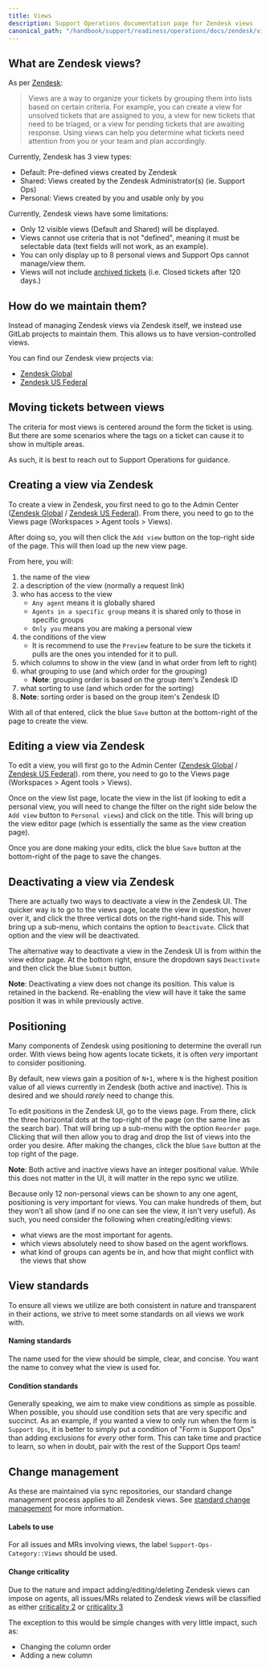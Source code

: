 ```yaml
---
title: Views
description: Support Operations documentation page for Zendesk views
canonical_path: "/handbook/support/readiness/operations/docs/zendesk/views"
---
```


## What are Zendesk views?

As per
[Zendesk](https://support.zendesk.com/hc/en-us/articles/203690806-Creating-views-to-manage-ticket-workflow):

> Views are a way to organize your tickets by grouping them into lists based on
> certain criteria. For example, you can create a view for unsolved tickets
> that are assigned to you, a view for new tickets that need to be triaged, or a
> view for pending tickets that are awaiting response. Using views can help you
> determine what tickets need attention from you or your team and plan
> accordingly.

Currently, Zendesk has 3 view types:

- Default: Pre-defined views created by Zendesk
- Shared: Views created by the Zendesk Administrator(s) (ie. Support Ops)
- Personal: Views created by you and usable only by you

Currently, Zendesk views have some limitations:

- Only 12 visible views (Default and Shared) will be displayed.
- Views cannot use criteria that is not "defined", meaning it must be selectable
  data (text fields will not work, as an example).
- You can only display up to 8 personal views and Support Ops cannot manage/view
  them.
- Views will not include
  [archived tickets](https://support.zendesk.com/hc/en-us/articles/203657756-About-ticket-archiving)
  (i.e. Closed tickets after 120 days.)

## How do we maintain them?

Instead of managing Zendesk views via Zendesk itself, we instead use GitLab
projects to maintain them. This allows us to have version-controlled views.

You can find our Zendesk view projects via:

- [Zendesk Global](https://gitlab.com/gitlab-com/support/support-ops/zendesk-global/views)
- [Zendesk US Federal](https://gitlab.com/gitlab-com/support/support-ops/zendesk-us-federal/views)

## Moving tickets between views

The criteria for most views is centered around the form the ticket is using. But
there are some scenarios where the tags on a ticket can cause it to show in
multiple areas.

As such, it is best to reach out to Support Operations for guidance.

## Creating a view via Zendesk

To create a view in Zendesk, you first need to go to the Admin Center
([Zendesk Global](https://gitlab.zendesk.com/admin/) /
[Zendesk US Federal](https://gitlab-federal-support.zendesk.com/admin/)). From
there, you need to go to the Views page (Workspaces > Agent tools > Views).

After doing so, you will then click the `Add view` button on the top-right side
of the page. This will then load up the new view page.

From here, you will:

1. the name of the view
1. a description of the view (normally a request link)
1. who has access to the view
   - `Any agent` means it is globally shared
   - `Agents in a specific group` means it is shared only to those in specific
     groups
   - `Only you` means you are making a personal view
1. the conditions of the view
   - It is recommend to use the `Preview` feature to be sure the tickets it pulls
     are the ones you intended for it to pull.
1. which columns to show in the view (and in what order from left to right)
1. what grouping to use (and which order for the grouping)
   - **Note**: grouping order is based on the group item's Zendesk ID
1. what sorting to use (and which order for the sorting)
1. **Note**: sorting order is based on the group item's Zendesk ID

With all of that entered, click the blue `Save` button at the bottom-right of
the page to create the view.

## Editing a view via Zendesk

To edit a view, you will first go to the Admin Center
([Zendesk Global](https://gitlab.zendesk.com/admin/) /
[Zendesk US Federal](https://gitlab-federal-support.zendesk.com/admin/)). rom
there, you need to go to the Views page (Workspaces > Agent tools > Views).

Once on the view list page, locate the view in the list (if looking to edit a
personal view, you will need to change the filter on the right side below the
`Add view` button to `Personal views`) and click on the title. This will bring
up the view editor page (which is essentially the same as the view creation
page).

Once you are done making your edits, click the blue `Save` button at the
bottom-right of the page to save the changes.

## Deactivating a view via Zendesk

There are actually two ways to deactivate a view in the Zendesk UI. The
quicker way is to go to the views page, locate the view in question, hover
over it, and click the three vertical dots on the right-hand side. This will
bring up a sub-menu, which contains the option to `Deactivate`. Click that
option and the view will be deactivated.

The alternative way to deactivate a view in the Zendesk UI is from within
the view editor page. At the bottom right, ensure the dropdown says
`Deactivate` and then click the blue `Submit` button.

**Note**: Deactivating a view does not change its position. This value is
retained in the backend. Re-enabling the view will have it take the same
position it was in while previously active.

## Positioning

Many components of Zendesk using positioning to determine the overall run order.
With views being how agents locate tickets, it is often *very* important to
consider positioning.

By default, new views gain a position of `N+1`, where `N` is the highest
position value of all views currently in Zendesk (both active and inactive).
This is desired and we should *rarely* need to change this.

To edit positions in the Zendesk UI, go to the views page. From there,
click the three horizontal dots at the top-right of the page (on the same line
as the search bar). That will bring up a sub-menu with the option
`Reorder page`. Clicking that will then allow you to drag and drop the list of
views into the order you desire. After making the changes, click the blue `Save`
button at the top right of the page.

**Note**: Both active and inactive views have an integer positional value. While
this does not matter in the UI, it will matter in the repo sync we utilize.

Because only 12 non-personal views can be shown to any one agent, positioning is
very important for views. You can make hundreds of them, but they won't all show
(and if no one can see the view, it isn't very useful). As such, you need
consider the following when creating/editing views:

- what views are the most important for agents.
- which views absolutely need to show based on the agent workflows.
- what kind of groups can agents be in, and how that might conflict with the
  views that show

## View standards

To ensure all views we utilize are both consistent in nature and transparent in
their actions, we strive to meet some standards on all views we work with.

#### Naming standards

The name used for the view should be simple, clear, and concise. You want the
name to convey what the view is used for.

#### Condition standards

Generally speaking, we aim to make view conditions as simple as possible. When
possible, you should use condition sets that are very specific and succinct. As
an example, if you wanted a view to only run when the form is `Support Ops`, it
is better to simply put a condition of "Form is Support Ops" than adding
exclusions for *every* other form. This can take time and practice to learn, so
when in doubt, pair with the rest of the Support Ops team!

## Change management

As these are maintained via sync repositories, our standard change management
process applies to all Zendesk views. See
[standard change management](/handbook/support/readiness/operations/docs/change_management#standard-change-management)
for more information.

#### Labels to use

For all issues and MRs involving views, the label `Support-Ops-Category::Views`
should be used.

#### Change criticality

Due to the nature and impact adding/editing/deleting Zendesk views can impose on
agents, all issues/MRs related to Zendesk views will be classified as either
[criticality 2](/handbook/support/readiness/operations/docs/change_criticalities#criticality-1)
or
[criticality 3](/handbook/support/readiness/operations/docs/change_criticalities#criticality-2)

The exception to this would be simple changes with very little impact, such as:

- Changing the column order
- Adding a new column
